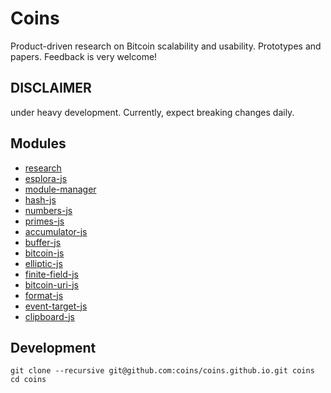 # Coins
Product-driven research on Bitcoin scalability and usability. Prototypes and papers.
Feedback is very welcome! 

## DISCLAIMER
under heavy development. Currently, expect breaking changes daily.

## Modules

- [research](https://github.com/coins/research)
- [esplora-js](https://github.com/coins/esplora-js)
- [module-manager](https://github.com/coins/module-manager)
- [hash-js](https://github.com/coins/hash-js)
- [numbers-js](https://github.com/coins/numbers-js)
- [primes-js](https://github.com/coins/primes-js)
- [accumulator-js](https://github.com/coins/accumulator-js)
- [buffer-js](https://github.com/coins/buffer-js)
- [bitcoin-js](https://github.com/coins/bitcoin-js)
- [elliptic-js](https://github.com/coins/elliptic-js)
- [finite-field-js](https://github.com/coins/finite-field-js)
- [bitcoin-uri-js](https://github.com/coins/bitcoin-uri-js)
- [format-js](https://github.com/coins/format-js)
- [event-target-js](https://github.com/coins/event-target-js)
- [clipboard-js](https://github.com/coins/clipboard-js)



## Development

```
git clone --recursive git@github.com:coins/coins.github.io.git coins
cd coins
```
